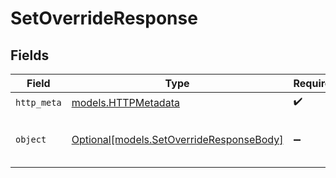 # SetOverrideResponse


## Fields

| Field                                                                            | Type                                                                             | Required                                                                         | Description                                                                      |
| -------------------------------------------------------------------------------- | -------------------------------------------------------------------------------- | -------------------------------------------------------------------------------- | -------------------------------------------------------------------------------- |
| `http_meta`                                                                      | [models.HTTPMetadata](../models/httpmetadata.md)                                 | :heavy_check_mark:                                                               | N/A                                                                              |
| `object`                                                                         | [Optional[models.SetOverrideResponseBody]](../models/setoverrideresponsebody.md) | :heavy_minus_sign:                                                               | Sucessfully created a ratelimit override                                         |